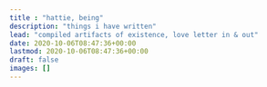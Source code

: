 ```yaml
---
title : "hattie, being"
description: "things i have written"
lead: "compiled artifacts of existence, love letter in & out"
date: 2020-10-06T08:47:36+00:00
lastmod: 2020-10-06T08:47:36+00:00
draft: false
images: []
---
```

